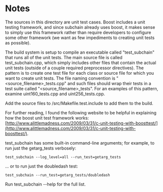 # Notes
The sources in this directory are unit test cases.  Boost includes a
unit testing framework, and since subchain already uses boost, it makes
sense to simply use this framework rather than require developers to
configure some other framework (we want as few impediments to creating
unit tests as possible).

The build system is setup to compile an executable called "test_subchain"
that runs all of the unit tests.  The main source file is called
test_subchain.cpp, which simply includes other files that contain the
actual unit tests (outside of a couple required preprocessor
directives).  The pattern is to create one test file for each class or
source file for which you want to create unit tests.  The file naming
convention is "<source_filename>_tests.cpp" and such files should wrap
their tests in a test suite called "<source_filename>_tests".  For an
examples of this pattern, examine uint160_tests.cpp and
uint256_tests.cpp.

Add the source files to /src/Makefile.test.include to add them to the build.

For further reading, I found the following website to be helpful in
explaining how the boost unit test framework works:
[http://www.alittlemadness.com/2009/03/31/c-unit-testing-with-boosttest/](http://www.alittlemadness.com/2009/03/31/c-unit-testing-with-boosttest/).

test_subchain has some built-in command-line arguments; for
example, to run just the getarg_tests verbosely:

    test_subchain --log_level=all --run_test=getarg_tests

... or to run just the doubledash test:

    test_subchain --run_test=getarg_tests/doubledash

Run  test_subchain --help   for the full list.

